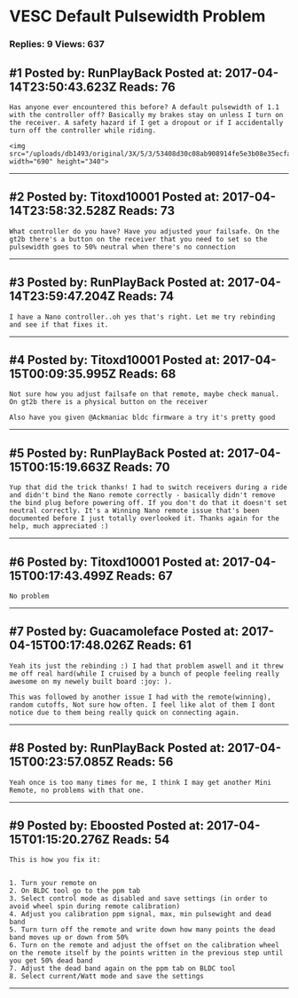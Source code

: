 # VESC Default Pulsewidth Problem

### Replies: 9 Views: 637

## \#1 Posted by: RunPlayBack Posted at: 2017-04-14T23:50:43.623Z Reads: 76

```
Has anyone ever encountered this before? A default pulsewidth of 1.1 with the controller off? Basically my brakes stay on unless I turn on the receiver. A safety hazard if I get a dropout or if I accidentally turn off the controller while riding.

<img src="/uploads/db1493/original/3X/5/3/53408d30c08ab908914fe5e3b08e35ecfa10ebbd.png" width="690" height="340">
```

---
## \#2 Posted by: Titoxd10001 Posted at: 2017-04-14T23:58:32.528Z Reads: 73

```
What controller do you have? Have you adjusted your failsafe. On the gt2b there's a button on the receiver that you need to set so the pulsewidth goes to 50% neutral when there's no connection
```

---
## \#3 Posted by: RunPlayBack Posted at: 2017-04-14T23:59:47.204Z Reads: 74

```
I have a Nano controller..oh yes that's right. Let me try rebinding and see if that fixes it.
```

---
## \#4 Posted by: Titoxd10001 Posted at: 2017-04-15T00:09:35.995Z Reads: 68

```
Not sure how you adjust failsafe on that remote, maybe check manual. On gt2b there is a physical button on the receiver

Also have you given @Ackmaniac bldc firmware a try it's pretty good
```

---
## \#5 Posted by: RunPlayBack Posted at: 2017-04-15T00:15:19.663Z Reads: 70

```
Yup that did the trick thanks! I had to switch receivers during a ride and didn't bind the Nano remote correctly - basically didn't remove the bind plug before powering off. If you don't do that it doesn't set neutral correctly. It's a Winning Nano remote issue that's been documented before I just totally overlooked it. Thanks again for the help, much appreciated :)
```

---
## \#6 Posted by: Titoxd10001 Posted at: 2017-04-15T00:17:43.499Z Reads: 67

```
No problem
```

---
## \#7 Posted by: Guacamoleface Posted at: 2017-04-15T00:17:48.026Z Reads: 61

```
Yeah its just the rebinding :) I had that problem aswell and it threw me off real hard(while I cruised by a bunch of people feeling really awesome on my newely built board :joy: ).

This was followed by another issue I had with the remote(winning), random cutoffs, Not sure how often. I feel like alot of them I dont notice due to them being really quick on connecting again.
```

---
## \#8 Posted by: RunPlayBack Posted at: 2017-04-15T00:23:57.085Z Reads: 56

```
Yeah once is too many times for me, I think I may get another Mini Remote, no problems with that one.
```

---
## \#9 Posted by: Eboosted Posted at: 2017-04-15T01:15:20.276Z Reads: 54

```
This is how you fix it:


1. Turn your remote on
2. On BLDC tool go to the ppm tab
3. Select control mode as disabled and save settings (in order to avoid wheel spin during remote calibration) 
4. Adjust you calibration ppm signal, max, min pulsewight and dead band
5. Turn turn off the remote and write down how many points the dead band moves up or down from 50%
6. Turn on the remote and adjust the offset on the calibration wheel on the remote itself by the points written in the previous step until you get 50% dead band
7. Adjust the dead band again on the ppm tab on BLDC tool
8. Select current/Watt mode and save the settings
```

---
